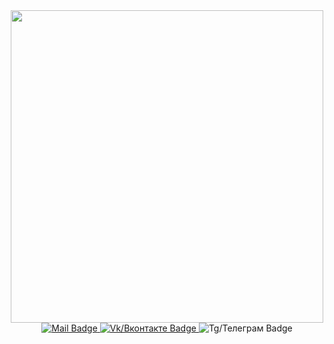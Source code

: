 <div id="header" align="center">
  <img class="cowboy" src="https://media.giphy.com/media/11KzOet1ElBDz2/giphy.gif" width="500"/>
</div>

<div class="badges" title="Mail/Почта" align="center">
  <a href="mailto:tanksw33@gmail.com">
    <img src="https://img.shields.io/badge/Mail-blue?logo=mail.ru&logoColor=white&style=for-the-badge" alt="Mail Badge"/>
  </a>
  <a href="https://vk.com/theblackun1corn">
    <img src="https://img.shields.io/badge/Vk-blue?logo=vk.com&logoColor=white&style=for-the-badge" alt="Vk/Вконтакте Badge">
  </a>
  <a>
    <img src="https://img.shields.io/badge/Telegram-blue?logo=telegram.org&logoColor=white&style=for-the-badge" alt="Tg/Телеграм Badge">
  </a>
</div>
